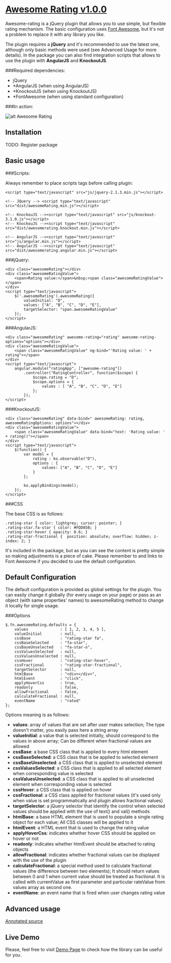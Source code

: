 [Awesome Rating v1.0.0](http://bandraszyk.github.io/awesome-rating/)
==============

Awesome-rating is a jQuery plugin that allows you to use simple, but flexible rating mechanism. The basic configuration uses [Font Awesome](https://github.com/FortAwesome/Font-Awesome), but it's not a problem to replace it with any library you like.

The plugin requires a **jQuery**  and it's recommended to use the latest one, although only basic methods were used (see Advanced Usage for more details). In the package you can also find integration scripts that allows to use the plugin with **AngularJS** and **KnockoutJS**.

###Required dependencies:

- jQuery
- *AngularJS (when using AngularJS)
- *KnockoutJS (when using KnockoutJS)
- *FontAwesome (when using standard configuration)

###In action:

![alt Awesome Rating](http://bandraszyk.github.io/awesome-rating/rating.png)

Installation
--------------

TODO: Register package

Basic usage
--------------

###Scripts:

Always remember to place scripts tags before calling plugin:

    <script type="text/javascript" src="js/jquery-2.1.3.min.js"></script>

	<!-- JQuery --> <script type="text/javascript" src="dist/awesomeRating.min.js"></script>

	<!-- KnockouJS --><script type="text/javascript" src="js/knockout-3.1.0.js"></script>
	<!-- KnockouJS --><script type="text/javascript" src="dist/awesomerating.knockout.min.js"></script>

	<!-- AngularJS --><script type="text/javascript" src="js/angular.min.js"></script>
	<!-- AngularJS --><script type="text/javascript" src="dist/awesomerating.angular.min.js"></script>


###jQuery:

    <div class="awesomeRating"></div>
    <div class="awesomeRatingValue">
        <span>Rating value:</span>&nbsp;<span class="awesomeRatingValue"></span>
    </div>
    <script type="text/javascript">
        $('.awesomeRating').awesomeRating({
            valueInitial: "D",
            values: ["A", "B", "C", "D", "E"],
            targetSelector: "span.awesomeRatingValue"
        });
    </script>

###AngularJS:

    <div class="awesomeRating" awesome-rating="rating" awesome-rating-options="options"></div>
	<div class="awesomeRatingValue">
		<span class="awesomeRatingValue" ng-bind="'Rating value: ' + rating"></span>
	</div>
	<script type="text/javascript">
		angular.module("ratingApp", ["awesome-rating"])
			.controller("RatingController", function($scope) {
				$scope.rating = "D";
				$scope.options = {
					values : [ "A", "B", "C", "D", "E"]
				};
			});
	</script>

###KnockoutJS:

    <div class="awesomeRating" data-bind=" awesomeRating: rating, awesomeRatingOptions: options"></div>
	<div class="awesomeRatingValue">
		<span class="awesomeRatingValue" data-bind="text: 'Rating value: ' + rating()"></span>
	</div>
	<script type="text/javascript">
		$(function() {
			var model = {
				rating : ko.observable("D"),
				options : {
					values: ["A", "B", "C", "D", "E"]
				}
			};

			ko.applyBindings(model);
		});
	</script>


###CSS

The base CSS is as follows:

    .rating-star { color: lightgrey; cursor: pointer; }
    .rating-star.fa-star { color: #FDD05B; }
    .rating-star-hover { opacity: 0.6; }
    .rating-star-fractional {  position: absolute; overflow: hidden; z-index: 2; }

It's included in the package, but as you can see the content is pretty simple so making adjustments is a piece of cake. Please remember to and links to Font Awesome if you decided to use the default configuration.

Default Configuration
--------------

The default configuration is provided as global settings for the plugin. You can easily change it globally (for every usage on your page) or pass as an object (with same properties' names) to awesomeRating method to change it locally for single usage.

###Options

    $.fn.awesomeRating.defaults = {
        values              : [ 1, 2, 3, 4, 5 ],
        valueInitial        : null,
        cssBase             : "rating-star fa",
        cssBaseSelected     : "fa-star",
        cssBaseUnselected   : "fa-star-o",
        cssValuesSelected   : null,
        cssValuesUnselected : null,
        cssHover            : "rating-star-hover",
        cssFractional       : "rating-star-fractional",
        targetSelector      : null,
        htmlBase            : "<div></div>",
        htmlEvent           : "click",
        applyHoverCss       : true,
        readonly            : false,
        allowFractional     : false,
        calculateFractional : null,
        eventName           : "rated"
    };

Options meaning is as follows:

- **values**: array of values that are set after user makes selection; The type doesn't matter, you easily pass here a string array
- **valueInitial**: a value that is selected initially, should correspond to the values in above array; Can be different when fractional values are allowed
- **cssBase**: a base CSS class that is applied to every html element
- **cssBaseSelected**: a CSS class that is be applied to selected element
- **cssBaseUnselected**: a CSS class that is applied to unselected element
- **cssValuesSelected**: a CSS class that is applied to all selected element when corresponding value is selected
- **cssValuesUnselected**: a CSS class that is applied to all unselected element when corresponding value is selected
- **cssHover**: a CSS class that is applied on hover
- **cssFractional**: a CSS class applied for fractional values (it's used only when value is set programmatically and plugin allows fractional values)
- **targetSelector**: a jQuery selector that identify the control when selected values should be applied with the use of text() and val() methods
- **htmlBase**: a base HTML element that is used to populate a single rating object for each value; All CSS classes will be applied to it
- **htmlEvent**: a HTML event that is used to change the rating value
- **applyHoverCss**: indicates whether hover CSS should be applied on hover or not
- **readonly**: indicates whether htmlEvent should be attached to rating objects
- **allowFractional**: indicates whether fractional values can be displayed with the use of the plugin
- **calculateFractional**: a special method used to calculate fractional values (the difference between two elements); It should return values between 0 and 1 when current value should be treated as fractional. It is called with currentValue as first parameter and particular rateValue from values array as second one.
- **eventName**: an event name that is fired when user changes rating value

Advanced usage
--------------

[Annotated source](http://bandraszyk.github.io/awesome-rating/docs/awesomeRating.html)


Live Demo
--------------

Please, feel free to visit [Demo Page](http://bandraszyk.github.io/awesome-rating/) to check how the library can be useful for you.